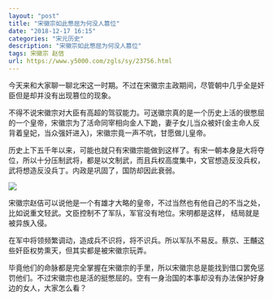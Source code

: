```yaml
---
layout: "post"
title: "宋徽宗如此憋屈为何没人篡位"
date: "2018-12-17 16:15"
categories: "宋元历史"
description: "宋徽宗如此憋屈为何没人篡位"
tags: 宋徽宗 赵佶
url: https://www.y5000.com/zgls/sy/23756.html
---
```






今天来和大家聊一聊北宋这一时期。不过在宋徽宗主政期间，尽管朝中几乎全是奸臣但是却并没有出现篡位的现象。

不得不说宋徽宗对大臣有高超的驾驭能力。可送徽宗真的是一个历史上活的很憋屈的一个皇帝，宋徽宗为了活命同宰相向金人下跪，妻子女儿当众被奸(金主命人反背着皇妃，当众强奸进入)，宋徽宗竟一声不吭，甘愿做儿皇帝。

历史上下五千年以来，可能也就只有宋徽宗能做到这样了。有宋一朝本身是大将夺位，所以十分压制武将，都是以文制武，而且兵权高度集中，文官想造反没兵权，武将想造反没兵丁。内政是巩固了，国防却因此衰弱。

![](https://img.y5000.com/uploads/allimg/170710/1526296021-0.jpg)

宋徽宗赵佶可以说他是一个有雄才大略的皇帝，不过当然也有他自己的不当之处，比如说重文轻武。文臣控制不了军队，军官没有地位。宋明都是这样， 结局就是被异族入侵。

在军中将领频繁调动，造成兵不识将，将不识兵。所以军队不易反。蔡京、王黼这些奸臣权势熏天，但其实都是被宋徽宗玩弄。

毕竟他们的命脉都是完全掌握在宋徽宗的手里，所以宋徽宗总是能找到借口罢免惩罚他们。不过宋徽宗也是活的挺憋屈的。空有一身治国的本事却没有办法保护好身边的女人，大家怎么看？

